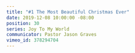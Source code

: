 ```yaml
---
title: "#1 The Most Beautiful Christmas Ever"
date: 2019-12-08 10:00:00 -08:00
position: 30
series: Joy To My World
communicator: Pastor Jason Graves
vimeo_id: 378294704
---
```


